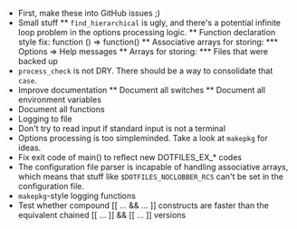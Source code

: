 * First, make these into GitHub issues ;)
* Small stuff
** `find_hierarchical` is ugly, and there's a potential infinite loop problem
   in the options processing logic.
** Function declaration style fix: function () => function()
** Associative arrays for storing:
*** Options => Help messages
** Arrays for storing:
*** Files that were backed up
* `process_check` is not DRY.  There should be a way to consolidate that
  `case`.
* Improve documentation
** Document all switches
** Document all environment variables
* Document all functions
* Logging to file
* Don't try to read input if standard input is not a terminal
* Options processing is too simpleminded.  Take a look at `makepkg` for ideas.
* Fix exit code of main() to reflect new DOTFILES_EX_* codes
* The configuration file parser is incapable of handling associative arrays,
  which means that stuff like `$DOTFILES_NOCLOBBER_RCS` can't be set in the
  configuration file.
* `makepkg`-style logging functions
* Test whether compound [[ ... && ... ]] constructs are faster than the
  equivalent chained [[ ... ]] && [[ ... ]] versions

